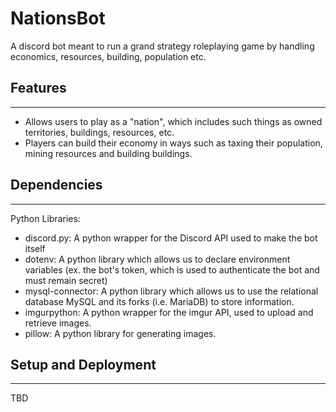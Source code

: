 # NationsBot
 A discord bot meant to run a grand strategy roleplaying game by handling economics, resources, building, population etc.

## Features
___

* Allows users to play as a "nation", which includes such things as owned territories, buildings, resources, etc.
* Players can build their economy in ways such as taxing their population, mining resources and building buildings.


## Dependencies
___
Python Libraries:
* discord.py: A python wrapper for the Discord API used to make the bot itself
* dotenv: A python library which allows us to declare environment variables (ex. the bot's token, which is used to authenticate the bot and must remain secret)
* mysql-connector: A python library which allows us to use the relational database MySQL and its forks (i.e. MariaDB) to store information.
* imgurpython: A python wrapper for the imgur API, used to upload and retrieve images.
* pillow: A python library for generating images.

## Setup and Deployment
___
TBD